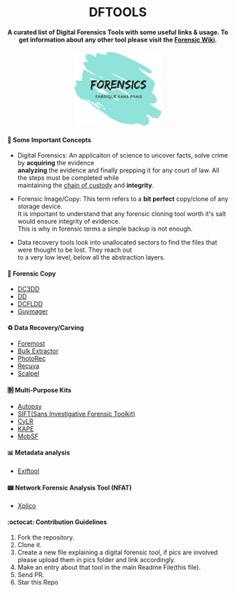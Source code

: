 
<h1 align="center">
  DFTOOLS
</h1>

<h4 align="center">A curated list of Digital Forensics Tools with some useful links & usage.
To get information about any other tool please visit the  <a href="https://forensicswiki.org" target="_blank">Forensic Wiki</a>.</h4>


<h4 align="center"><a href=""><img src="./pics/df-transparent.png" alt="Forensics" width="200"></a></h4>


#### 📢 Some Important Concepts

- Digital Forensics: An applicaiton of science to uncover facts, solve crime by **acquiring** the evidence <br />
**analyzing** the evidence and finally prepping it for any court of law. All the steps must be completed while <br /> maintaining the [chain of custody](https://digital-forensics.sans.org/blog/tags/chain-of-custody) and **integrity**.

- Forensic Image/Copy: This term refers to a **bit perfect** copy/clone of any storage device.<br/>
It is important to understand that any forensic cloning tool worth it's salt would ensure integrity of evidence. <br />
This is why in forensic terms a simple backup is not enough.

- Data recovery tools look into unallocated sectors to find the files that were thought to be lost. They reach out <br />
to a very low level, below all the abstraction layers.

#### 📝 Forensic Copy
- [DC3DD](./dc3dd.md)
- [DD](https://wiki.archlinux.org/index.php/disk_cloning)
- [DCFLDD](https://www.forensicswiki.org/wiki/Dcfldd)
- [Guymager](./guymager.md)

#### ♻️ Data Recovery/Carving
- [Foremost](./foremost.md)
- [Bulk Extractor](./bulk_extractor.md)
- [PhotoRec](https://www.cgsecurity.org/wiki/PhotoRec)
- [Recuva](https://www.ccleaner.com/recuva)
- [Scalpel](https://github.com/sleuthkit/scalpel)

#### 🈹 Multi-Purpose Kits
- [Autopsy](https://www.sleuthkit.org/autopsy/)
- [SIFT(Sans Investigative Forensic Toolkit)](https://digital-forensics.sans.org/community/downloads/#overview)
- [CyLR](./CyLR.md)
- [KAPE](https://www.kroll.com/en/services/cyber-risk/investigate-and-respond/kroll-artifact-parser-extractor-kape)
- [MobSF](https://github.com/MobSF/Mobile-Security-Framework-MobSF)

#### 📊 Metadata analysis
- [Exiftool](./exiftool.md)

#### 📟 Network Forensic Analysis Tool (NFAT)
- [Xplico](http://www.xplico.org/about)

#### :octocat: Contribution Guidelines
1. Fork the repository.
2. Clone it.
3. Create a new file explaining a digital forensic tool, if pics are involved please upload them in pics folder and link accordingly.
4. Make an entry about that tool in the main Readme File(this file).
5. Send PR.
6. Star this Repo
